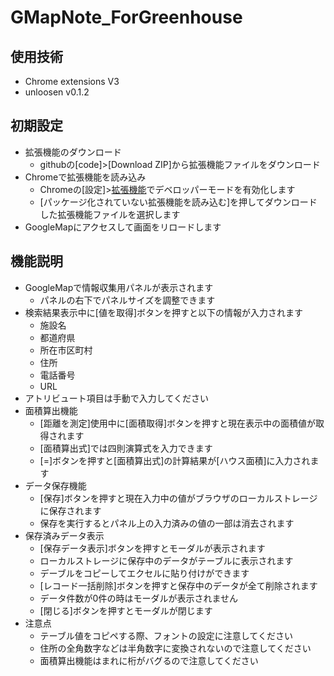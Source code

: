 # GMapNote_ForGreenhouse

## 使用技術
- Chrome extensions V3
- unloosen v0.1.2

## 初期設定
- 拡張機能のダウンロード
    - githubの[code]>[Download ZIP]から拡張機能ファイルをダウンロード
- Chromeで拡張機能を読み込み
    - Chromeの[設定]>[拡張機能](chrome://extensions/)でデベロッパーモードを有効化します
    - [パッケージ化されていない拡張機能を読み込む]を押してダウンロードした拡張機能ファイルを選択します
- GoogleMapにアクセスして画面をリロードします

## 機能説明
- GoogleMapで情報収集用パネルが表示されます
    - パネルの右下でパネルサイズを調整できます
- 検索結果表示中に[値を取得]ボタンを押すと以下の情報が入力されます
    - 施設名
    - 都道府県
    - 所在市区町村
    - 住所
    - 電話番号
    - URL
- アトリビュート項目は手動で入力してください
- 面積算出機能
    - [距離を測定]使用中に[面積取得]ボタンを押すと現在表示中の面積値が取得されます
    - [面積算出式]では四則演算式を入力できます
    - [=]ボタンを押すと[面積算出式]の計算結果が[ハウス面積]に入力されます
- データ保存機能
    - [保存]ボタンを押すと現在入力中の値がブラウザのローカルストレージに保存されます
    - 保存を実行するとパネル上の入力済みの値の一部は消去されます
- 保存済みデータ表示
    - [保存データ表示]ボタンを押すとモーダルが表示されます
    - ローカルストレージに保存中のデータがテーブルに表示されます
    - デーブルをコピーしてエクセルに貼り付けができます
    - [レコード一括削除]ボタンを押すと保存中のデータが全て削除されます
    - データ件数が0件の時はモーダルが表示されません
    - [閉じる]ボタンを押すとモーダルが閉じます
- 注意点
    - テーブル値をコピペする際、フォントの設定に注意してください
    - 住所の全角数字などは半角数字に変換されないので注意してください
    - 面積算出機能はまれに桁がバグるので注意してください